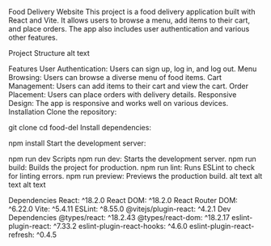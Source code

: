 Food Delivery Website
This project is a food delivery application built with React and Vite. It allows users to browse a menu, add items to their cart, and place orders. The app also includes user authentication and various other features.

Project Structure
alt text

Features
User Authentication: Users can sign up, log in, and log out.
Menu Browsing: Users can browse a diverse menu of food items.
Cart Management: Users can add items to their cart and view the cart.
Order Placement: Users can place orders with delivery details.
Responsive Design: The app is responsive and works well on various devices.
Installation
Clone the repository:

git clone <repository-url>
cd food-del
Install dependencies:

npm install
Start the development server:

npm run dev
Scripts
npm run dev: Starts the development server.
npm run build: Builds the project for production.
npm run lint: Runs ESLint to check for linting errors.
npm run preview: Previews the production build.
alt text alt text alt text

Dependencies
React: ^18.2.0
React DOM: ^18.2.0
React Router DOM: ^6.22.0
Vite: ^5.4.11
ESLint: ^8.55.0
@vitejs/plugin-react: ^4.2.1
Dev Dependencies
@types/react: ^18.2.43
@types/react-dom: ^18.2.17
eslint-plugin-react: ^7.33.2
eslint-plugin-react-hooks: ^4.6.0
eslint-plugin-react-refresh: ^0.4.5
